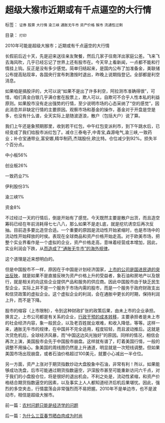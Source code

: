 # 超级大猴市近期或有千点逼空的大行情

标签： `证券` `股票` `大行情` `渝三峡` `通胀无牛市` `资产价格` `猴市` `流通性过剩` 

目录： `打印`

2010年可能是超级大猴市；近期或有千点逼空的大行情





长假前后近十天，先是迎来送往亲友聚餐，然后几家子往南洋出家庭公差。飞来飞去海风吹，几乎已经忘记了世界上还有股市在。今天早上看新闻，一点都不能和行情挂上钩。反正是没有多少感觉。简单归结起来，是国内公布了加准备金，美联储公布提高贴现率，各国央行宣布刺激按时退出，昨晚上说期指登记。全部都是利空消息。

如果咱是搞股评的，大可以说“如果不是出了许多利空，阿拉测市准确得很”，可惜，咱们真金白银几乎满仓套在股票上，欺人可以，自欺可不合乎人性本私的利益原则。如果股市没有走出强势的行情，至少说明市场的心态采纳了“空的感觉”，因此消息并非缺定行情的主要原因。观察市场和基金的操作，基金对于开盘是空是多，也没有什么谱，全天实际上是随波逐浪，散户（包括大户）说了算。

我们上午还是象预期那里，收到若干红包，中午红包变派利市，到下午跳水后，已经变成了我们给股市派红包了。减仓三泰电子,中青宝,森源电气,渝三峡,一致药业；补仓宝通带业,富安娜,精华制药,杰瑞股份,欧比特。仓位减少到92%。损失半个百分点。

中小板56%

创业板26%

一致药业7%

伊利股份3%

渝三峡1%

资金8%

不过经过一天的行情后，倒是开始有了感觉。今天既然主要是散户出货，而且造空筹码已经在年前消耗得七七八八，那么如果不是走L底，就是挖坑诱空后再次反抽。目前造多要比造空合适。一个重要的原因是流动性开始紧缩时，也是市场中的流动性开始释放的时侯。表现在全球商品和资产价格开始走高。对于欧美市场，把整个实业界看作是一个虚拟的企业，资产价格走高，意味着经营成本增加，因此，实业利润会下跌，从[而造成了“通胀无牛市”的海外规律](../../../2008/8/20/“通胀无牛市”中的反转.md)。

这个道理是近来想明白的。

但是中国股市不一样，原因在于中国是计划经济国家，[上市的公司是国进民退的突出反映](../../../2010/2/12/国企产权改革的两个步骤.md)，就是如果不是直接反映为资产价格上升的受益者，象石油和房地产以及银行，就是相关的向这些企业提供产品和服务的供应商。因此中国股市由于缺乏民生型企业，实际上并不是一个服务于市场内需的股市，而是一个服务于政府财政支出和信贷政策的虚拟企业。这个虚拟企业的利润，会在通胀中更长的时期，保持利润上升，而不是下降。

股市的缩容（上市限制），令到这种财政扩张的政策后果，由未上市的企业承担。换言之，上市公司都是有关系的企业，[行政干预的成本转移](../../../2009/5/1/赌场必杀技，市场计划经济行政干预之自欺欺人.md)，主要承担者是未上市的社会经济内容，象一般民企，以及老百姓就业艰难，和收入降低，等等。这样一来，通胀无牛市的规律，在中国并不完全适用，程度较轻，而且波动推后。这就是次贷危机后，全球经济风暴，而“中国这边风光独好”的原因。同样的情况，相信会再次上演，美国股市会先于中国股市崩盘。这样就有谱了，盯着美国行情，一般的调整不用操心。象美国的周线图仍然是上升通道，明显就是一次短线调整。但如果美国市场出现崩盘，或者石油价格超过100美元，就要小心减出一半仓位。

另一方面，资产上涨对于期货指数炒动大盘股象中石油，非常有利！所以，如果能够成功洗盘，后市可能通过期货指数逼空，沪深股市甚至可能重新访问六千点，对于我们的小盘股仓位，将是很好的退出机会。不利之处是，流动性紧缩，和资产价格结合期货指数逼空的因素，以及事实上人人都知道经济后机后果堪忧。因此，强烈的多空夹击，行情震荡会非常强烈而不易把握。2010年不是单边市，也不是波动市，相信是超级大猴市。



前一篇：[农村问题只能是经济学的问题](../../../2010/2/21/农村问题只能是经济学的问题.md)

后一篇：[为什么三亚春节晒白肉成为时尚](../../../2010/2/22/为什么三亚春节晒白肉成为时尚.md)